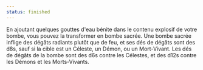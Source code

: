 ```yaml
---
status: finished
---
```

En ajoutant quelques gouttes d'eau bénite dans le contenu explosif de votre bombe, vous pouvez la transformer en bombe sacrée. Une bombe sacrée inflige des dégâts radiants plutôt que de feu, et ses dés de dégâts sont des d8s, sauf si la cible est un Céleste, un Démon, ou un Mort-Vivant. Les dés de dégâts de la bombe sont des d6s contre les Célestes, et des d12s contre les Démons et les Morts-Vivants.